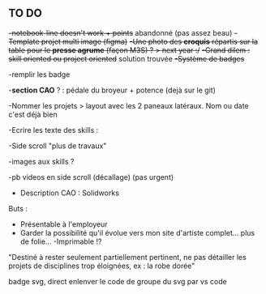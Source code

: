 ## TO DO
~~-notebook-line doesn't work + points~~ abandonné (pas assez beau)
~~-Template projet multi image (figma)~~
~~-Une photo des **croquis** répartis sur la table pour le **presse agrume** (façon M3S) ? > next year :/~~
~~-Grand dilem : skill oriented ou project oriented~~ solution trouvée
~~-Système de badges~~

-remplir les badge

-**section CAO** ? : pédale du broyeur + potence (dejà sur le git)

-Nommer les projets > layout avec les 2 paneaux latéraux.
                     Nom ou date c'est déjà bien



-Ecrire les texte des skills :
 
-Side scroll "plus de travaux"

-images aux skills ?

-pb videos en side scroll (décallage) (pas urgent)

- Description CAO : Solidworks





Buts :
- Présentable à l'employeur
- Garder la possibilité qu'il évolue vers mon site d'artiste complet... plus de folie...
-Imprimable !?

"Destiné à rester seulement partiellement pertinent, 
ne pas détailler les projets de disciplines 
trop éloignées, ex : la robe dorée"








badge svg, direct enlenver le code de groupe du svg par vs code